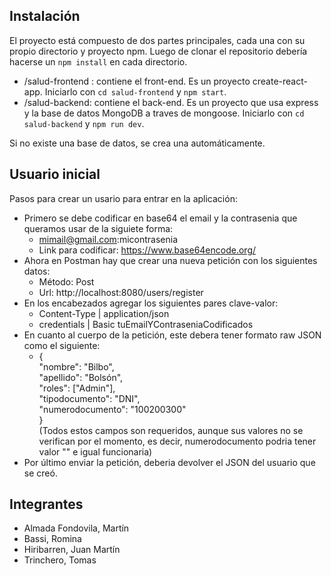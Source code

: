 ## Instalación

El proyecto está compuesto de dos partes principales, cada una con su propio directorio y proyecto npm. Luego de clonar el repositorio debería hacerse un `npm install` en cada directorio.

- /salud-frontend : contiene el front-end. Es un proyecto create-react-app. Iniciarlo con `cd salud-frontend` y `npm start`.
- /salud-backend: contiene el back-end. Es un proyecto que usa express y la base de datos MongoDB a traves de mongoose. Iniciarlo con `cd salud-backend` y `npm run dev`.

Si no existe una base de datos, se crea una automáticamente.

## Usuario inicial

Pasos para crear un usario para entrar en la aplicación: 
- Primero se debe codificar en base64 el email y la contrasenia que queramos usar de la siguiete forma:
  - mimail@gmail.com:micontrasenia
  - Link para codificar: https://www.base64encode.org/
- Ahora en Postman hay que crear una nueva petición con los siguientes datos:
  - Método: Post
  - Url: http://localhost:8080/users/register
- En los encabezados agregar los siguientes pares clave-valor:
  - Content-Type | application/json
  - credentials | Basic tuEmailYContraseniaCodificados
- En cuanto al cuerpo de la petición, este debera tener formato raw JSON como el siguiente:
  - {  
    "nombre": "Bilbo",  
    "apellido": "Bolsón",  
    "roles": ["Admin"],  
    "tipodocumento": "DNI",  
    "numerodocumento": "100200300"  
    }  
    (Todos estos campos son requeridos, aunque sus valores no se verifican por el momento, es decir, numerodocumento podria tener valor "" e igual funcionaria)
- Por último enviar la petición, deberia devolver el JSON del usuario que se creó. 

## Integrantes

- Almada Fondovila, Martín
- Bassi, Romina
- Hiribarren, Juan Martín
- Trinchero, Tomas
